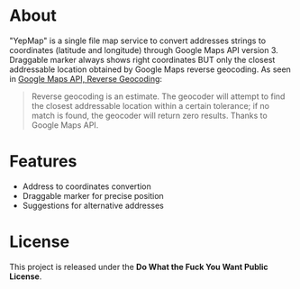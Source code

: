 About
=====

"YepMap" is a single file map service to convert addresses strings to coordinates (latitude and longitude) through Google Maps API version 3.
Draggable marker always shows right coordinates BUT only the closest addressable location obtained by Google Maps reverse geocoding. As seen in [Google Maps API, Reverse Geocoding](https://developers.google.com/maps/documentation/geocoding/#ReverseGeocoding "Google Maps API, Reverse Geocoding"):
> Reverse geocoding is an estimate. The geocoder will attempt to find the closest addressable location within a certain tolerance; if no match is found, the geocoder will return zero results.
Thanks to Google Maps API.

Features
========

* Address to coordinates convertion
* Draggable marker for precise position
* Suggestions for alternative addresses

License
=======
This project is released under the **Do What the Fuck You Want Public License**.
